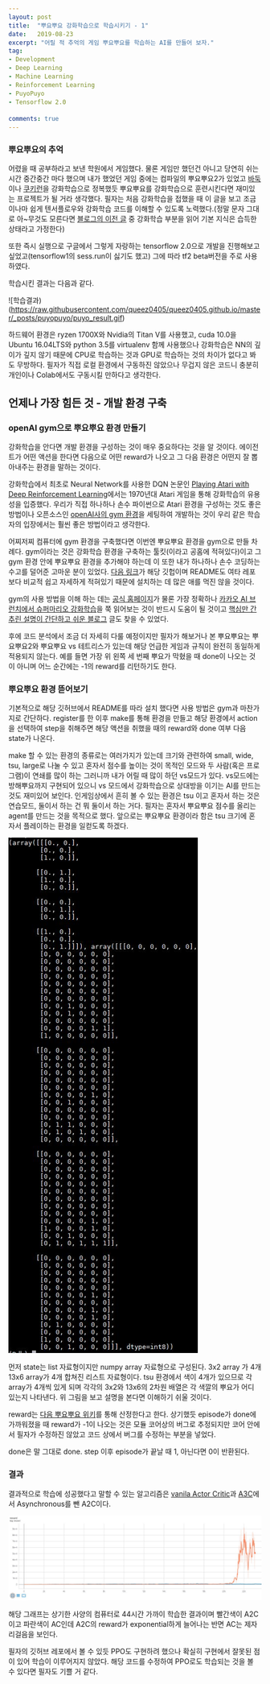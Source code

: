 ```yaml
---
layout: post
title:  "뿌요뿌요 강화학습으로 학습시키기 - 1"
date:   2019-08-23
excerpt: "어릴 적 추억의 게임 뿌요뿌요를 학습하는 AI를 만들어 보자."
tag:
- Development
- Deep Learning
- Machine Learning
- Reinforcement Learning
- PuyoPuyo
- Tensorflow 2.0

comments: true
---
```

### 뿌요뿌요의 추억
어렸을 때 공부하라고 보낸 학원에서 게임했다. 물론 게임만 했던건 아니고 당연히 쉬는시간 중간중간 마다 했으며 내가 했었던 게임 중에는 컴파일의 뿌요뿌요2가 있었고 [바둑](https://www.nature.com/articles/nature16961)이나 [쿠키런](https://www.slideshare.net/deview/ai-67608549)을 강화학습으로 정복했듯 뿌요뿌요를 강화학습으로 훈련시킨다면 재미있는 프로젝트가 될 거라 생각했다. 필자는 처음 강화학습을 접했을 때 이 글을 보고 조금이나마 쉽게 텐서플로우와 강화학습 코드를 이해할 수 있도록 노력했다.(정말 문자 그대로 아~무것도 모른다면 [블로그의 이전 글](https://queez0405.github.io/MachineLearning-Newbee/ ) 중 강화학습 부분을 읽어 기본 지식은 습득한 상태라고 가정한다)

또한 즉시 실행으로 구글에서 그렇게 자랑하는 tensorflow 2.0으로 개발을 진행해보고 싶었고(tensorflow1의 sess.run이 싫기도 했고) 그에 따라 tf2 beta버전을 주로 사용하였다.

학습시킨 결과는 다음과 같다.

![학습결과)(https://raw.githubusercontent.com/queez0405/queez0405.github.io/master/_posts/puyopuyo/puyo_result.gif)

하드웨어 환경은 ryzen 1700X와 Nvidia의 Titan V를 사용했고, cuda 10.0을 Ubuntu 16.04LTS와 python 3.5를 virtualenv 함께 사용했으나 강화학습은 NN의 깊이가 깊지 않기 때문에 CPU로 학습하는 것과 GPU로 학습하는 것의 차이가 없다고 봐도 무방하다. 필자가 직접 로컬 환경에서 구동하진 않았으나 무겁지 않은 코드니 충분히 개인이나 Colab에서도 구동시킬 만하다고 생각한다.

## 언제나 가장 힘든 것 - 개발 환경 구축
### openAI gym으로 뿌요뿌요 환경 만들기
강화학습을 안다면 개발 환경을 구성하는 것이 매우 중요하다는 것을 알 것이다. 에이전트가 어떤 액션을 한다면 다음으로 어떤 reward가 나오고 그 다음 환경은 어떤지 잘 뽑아내주는 환경을 말하는 것이다.

강화학습에서 최초로 Neural Network를 사용한 DQN 논문인 [Playing Atari with Deep Reinforcement Learning](https://www.cs.toronto.edu/~vmnih/docs/dqn.pdf)에서는 1970년대 Atari 게임을 통해 강화학습의 유용성을 입증했다. 우리가 직접 하나하나 손수 파이썬으로 Atari 환경을 구성하는 것도 좋은 방법이나 오픈소스인 [openAI사의 gym 환경](https://github.com/openai/gym)을 세팅하여 개발하는 것이 우리 같은 학습자의 입장에서는 훨씬 좋은 방법이라고 생각한다.

어찌저찌 컴퓨터에 gym 환경을 구축했다면 이번엔 뿌요뿌요 환경을 gym으로 만들 차례다. gym이라는 것은 강화학습 환경을 구축하는 툴킷(이라고 공홈에 적혀있다)이고 그 gym 환경 안에 뿌요뿌요 환경을 추가해야 하는데 이 또한 내가 하나하나 손수 코딩하는 수고를 덜어준 고마운 분이 있었다. [다음 링크](https://github.com/frostburn/gym_puyopuyo)가 해당 깃헙이며 README도 여타 레포보다 비교적 쉽고 자세하게 적혀있기 때문에 설치하는 데 많은 애를 먹진 않을 것이다.

gym의 사용 방법을 이해 하는 데는 [공식 홈페이지](https://gym.openai.com/)가 물론 가장 정확하나 [카카오 AI 브런치에서 슈퍼마리오 강화학습](https://brunch.co.kr/@kakao-it/144)을 쭉 읽어보는 것이 반드시 도움이 될 것이고 [핵심만 간추린 설명이 간단하고 쉬운 블로그](https://zenoahn.tistory.com/100) 글도 찾을 수 있었다.

후에 코드 분석에서 조금 더 자세히 다룰 예정이지만 필자가 해보거나 본 뿌요뿌요는 뿌요뿌요2와 뿌요뿌요 vs 테트리스가 있는데 해당 언급한 게임과 규칙이 완전히 동일하게 적용되지 않는다. 예를 들면 가장 위 왼쪽 세 번째 뿌요가 막혔을 때 done이 나오는 것이 아니며 어느 순간에는 -1의 reward를 리턴하기도 한다.

### 뿌요뿌요 환경 뜯어보기

기본적으로 해당 깃허브에서 README를 따라 설치 했다면 사용 방법은 gym과 마찬가지로 간단하다. register를 한 이후 make를 통해 환경을 만들고 해당 환경에서 action을 선택하여 step을 취해주면 해당 액션을 취했을 때의 reward와 done 여부 다음 state가 나온다.

make 할 수 있는 환경의 종류로는 여러가지가 있는데 크기와 관련하여 small, wide, tsu, large로 나눌 수 있고 혼자서 점수를 높이는 것이 목적인 모드와 두 사람(혹은 프로그램)이 연쇄를 많이 하는 그러니까 내가 어릴 때 많이 하던 vs모드가 있다. vs모드에는 방해뿌요까지 구현되어 있으니 vs 모드에서 강화학습으로 상대방을 이기는 AI를 만드는 것도 재미있어 보인다. 인게임상에서 흔히 볼 수 있는 환경은 tsu 이고 혼자서 하는 것은 연습모드, 둘이서 하는 건 뭐 둘이서 하는 거다. 필자는 혼자서 뿌요뿌요 점수를 올리는 agent를 만드는 것을 목적으로 했다. 앞으로는 뿌요뿌요 환경이라 함은 tsu 크기에 혼자서 플레이하는 환경을 일컫도록 하겠다.

![state 예시](https://raw.githubusercontent.com/queez0405/queez0405.github.io/master/_posts/puyopuyo/state.JPG)

먼저 state는 list 자료형이지만 numpy array 자료형으로 구성된다. 3x2 array 가 4개 13x6 array가 4개 합쳐진 리스트 자료형이다. tsu 환경에서 색이 4개가 있으므로 각 array가 4개씩 있게 되며 각각의 3x2와 13x6의 2차원 배열은 각 색깔의 뿌요가 어디 있는지 나타낸다. 위 그림을 보고 설명을 본다면 이해하기 쉬울 것이다.

reward는 [다음 뿌요뿌요 위키](https://puyonexus.com/wiki/Scoring)를 통해 산정한다고 한다. 상기했듯 episode가 done에 가까워졌을 때 reward가 -1이 나오는 것은 모듈 코어상의 버그로 추정되지만 코어 안에서 필자가 수정하진 않았고 코드 상에서 버그를 수정하는 부분을 넣었다.

done은 말 그대로 done. step 이후 episode가 끝날 때 1, 아닌다면 0이 반환된다.

### 결과

결과적으로 학습에 성공했다고 말할 수 있는 알고리즘은 [vanila Actor Critic](https://papers.nips.cc/paper/1786-actor-critic-algorithms.pdf)과 [A3C](https://arxiv.org/abs/1602.01783)에서 Asynchronous를 뺀 A2C이다.

![구현 결과](https://raw.githubusercontent.com/queez0405/queez0405.github.io/master/_posts/puyopuyo/tensorboard_result.JPG)

해당 그래프는 상기한 사양의 컴퓨터로 44시간 가까이 학습한 결과이며 빨간색이 A2C이고 파란색이 AC인데 A2C의 reward가 exponential하게 늘어나는 반면 AC는 제자리걸음을 보인다.

필자의 깃허브 레포에서 볼 수 있듯 PPO도 구현하려 했으나 확실히 구현에서 잘못된 점이 있어 학습이 이루어지지 않았다. 해당 코드를 수정하여 PPO로도 학습되는 것을 볼 수 있다면 필자도 기쁠 거 같다.

